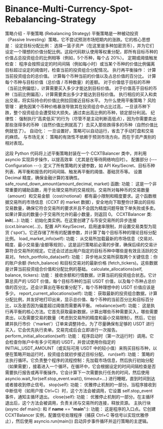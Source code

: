 # Binance-Multi-Currency-Spot-Rebalancing-Strategy
策略介绍 - 平衡策略 (Rebalancing Strategy)
平衡策略是一种被动投资（Passive Investing）策略，它不尝试预测市场短期内的涨跌。它的核心思想是：
设定目标分配比例： 选择一篮子资产（在这里是多种加密货币），并为它们设定一个理想的价值分配比例。这段代码默认使用等权重分配，即所有目标币种的价值占总投资组合的比例相等（例如，5个币种，每个占 20%）。
定期或阈值触发检查： 程序会按照设定的时间间隔（例如每小时）或当某个币种的价值比例偏离目标超过设定的阈值时，检查当前的投资组合分配情况。
执行再平衡操作：
计算当前投资组合的总价值。
计算每个币种当前的价值以及占总价值的百分比。
计算每个币种与目标价值（总价值 / 币种数量）的差额。
对于价值低于目标的币种（当前比例偏低），计算需要买入多少才能达到目标价值。
对于价值高于目标的币种（当前比例偏高），计算需要卖出多少才能达到目标价值。
执行相应的买入和卖出交易，将实际持仓的价值比例拉回接近目标水平。
为什么使用平衡策略？
风险管理： 避免因某个币种价格暴涨导致其在投资组合中占比过高，一旦该币种下跌，整个投资组合会遭受较大损失。通过卖出高比例的币种，锁定部分利润。
纪律性： 强制执行“高卖低买”的行为（尽管不是主动判断高低点），因为你需要卖出那些涨得多的币种（自然价值比例就高了）去买入那些跌得多的币种（自然价值比例就低了）。
自动化： 一旦设置好，策略可以自动运行，省去了手动盯盘和交易的麻烦。
与市场无关： 策略的有效性不依赖于预测市场方向，而在于资产类别的相对表现。

这段 Python 代码将上述平衡策略封装在一个 CCXTBalancer 类中，并利用 asyncio 实现异步操作，以提高效率（尤其是在等待网络响应时）。
配置部分 (--- Configuration ---):
定义了所有策略的关键参数，如 API Key/Secret、目标币种列表、再平衡和报告的时间间隔、触发再平衡的阈值、基础货币等。
设置 Decimal 精度，确保金融计算的准确性。
safe_round_down_amount(amount_decimal, market) 函数:
功能： 这是一个非常重要的辅助函数，用于处理交易所的交易规则。交易所对每种币的交易数量（amount）和交易金额（cost/notional）都有最小限制和精度要求。这个函数根据交易所的市场信息（CCXT 的 market 数据），安全地向下取整你计算出的目标交易数量，确保它符合交易所的要求并且不会因为精度问题导致下单失败或多卖。如果计算出的数量小于交易所允许的最小数量，则返回 0。
CCXTBalancer 类:
__init__(...):
功能： 初始化类实例。在这里创建了与币安交易所的异步连接 (ccxt.binance(...))，配置 API Key/Secret，启用速率限制，并设置交易类型为现货 ('spot')。它还存储了所有的配置参数，并计算了每个目标币种的理论目标分配比例。
load_market_info(self):
功能： 从交易所加载最新的市场信息（交易对、精度、最小交易量/金额等规则）。这是运行策略前必需的步骤，确保后续的交易计算符合交易所的规定。它还会过滤出用户指定的目标币种中哪些是有效且活跃的交易对。
fetch_portfolio_data(self):
功能： 异步地从交易所获取两个关键信息：你的账户余额 (fetch_balance) 和目标交易对的最新价格 (fetch_tickers)。这些数据是计算当前投资组合价值和分配比例的基础。
calculate_allocations(self, balance, tickers):
功能： 接收余额和行情数据，计算当前的投资组合状态。它计算总资产的 USDT 价值，每个目标币种的当前 USDT 价值，以及每个币种占总价值的百分比。还会计算出在等权重分配下，每个币种理想中的 USDT 价值应该是多少。
report_current_allocations(self):
功能： 获取最新的投资组合数据，计算分配比例，并友好地打印出来，显示总价值、每个币种的当前百分比和目标百分比，以及是否因为偏差超过阈值而需要再平衡。
rebalance(self):
功能： 这是执行再平衡的核心方法。它首先获取最新数据，计算出哪些币种需要买入，哪些需要卖出，以及需要交易的数量（考虑到交易所的精度和最小交易限制）。然后，它创建并执行市价（'market'）订单来调整持仓。为了尽量确保有足够的 USDT 进行买入，它会优先执行卖单。交易完成后会立即进行一次报告。
perform_initial_allocation(self):
功能： 程序启动时（第一次运行时）调用。它会检查你账户中有多少可用的 USDT，并尝试使用你指定的 INITIAL_USDT_AMOUNT（或实际可用 USDT 中的较小值）来购买目标币种，以便在策略开始运行时，投资组合就初步接近目标分配。
run(self):
功能： 策略的主执行循环。它负责整个程序的流程控制：先加载市场信息，然后执行初始分配（如果需要），接着进入一个循环。在循环中，它会根据设定的时间间隔检查是否需要执行报告或再平衡操作。它会计算下一次需要执行任务的时间，然后使用 asyncio.wait_for(self.stop_event.wait(), timeout=...) 进行睡眠，直到时间到达或者接收到停止信号。
stop(self):
功能： 优雅停止机制的一部分。当程序接收到中断信号（如用户按 Ctrl+C）时，这个方法会被调用，它设置 self.stop_event 事件，通知主循环退出。
close(self):
功能： 优雅停止机制的一部分。在主循环退出后，这个方法会被调用，负责关闭与交易所的连接，释放资源。
主执行块 (async def main(): 和 if __name__ == "__main__":):
功能： 这是程序的入口点。它创建 CCXTBalancer 实例，配置信号处理程序（捕获 Ctrl+C 等信号以实现优雅停止），然后使用 asyncio.run(main()) 启动异步事件循环并运行策略的主逻辑。
